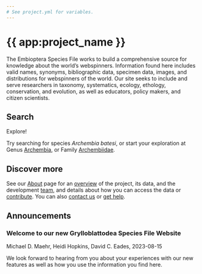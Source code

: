 ```yaml
---
# See project.yml for variables.
---
```


# {{ app:project_name }}
The Embioptera Species File works to build a comprehensive source for knowledge about the world’s webspinners. Information found here includes valid names, synonyms, bibliographic data, specimen data, images, and distributions for webspinners of the world. Our site seeks to include and serve researchers in taxonomy, systematics, ecology, ethology, conservation, and evolution, as well as educators, policy makers, and citizen scientists.

## Search

<autocomplete-otu class="w-80 place-content-center" placeholder="Search by taxon name"/>

Explore!

Try searching for species _Archembia batesi_, or start your exploration at Genus [Archembia]({{app:project_url}}/otu/916001/overview),  or Family [Archembiidae]({{app:project_url}}/otu/915989/overview).

## Discover more
See our [About](about) page for an [overview](about#overview) of the project, its data, and the development [team](about#team), and details about how you can access the data or [contribute](about#contribute-or-get-help). You can also [contact us](about#contribute-or-get-help) or [get help](about#contribute-or-get-help). 

## Announcements
### Welcome to our new Grylloblattodea Species File Website
Michael D. Maehr, Heidi Hopkins, David C. Eades, 2023-08-15
<p>We look forward to hearing from you about your experiences with our new features as well as how you use the information you find here.</p>

